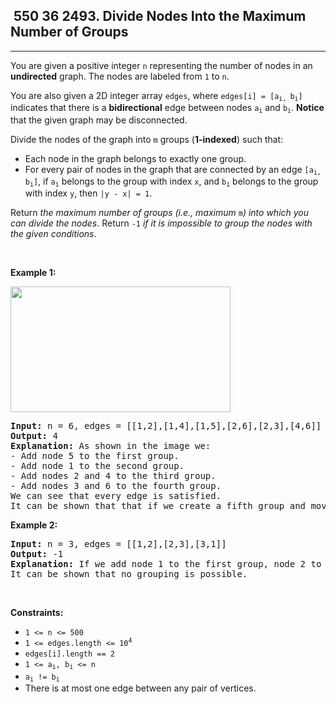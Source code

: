 <h2> 550 36
2493. Divide Nodes Into the Maximum Number of Groups</h2><hr><div><p>You are given a positive integer <code>n</code> representing the number of nodes in an <strong>undirected</strong> graph. The nodes are labeled from <code>1</code> to <code>n</code>.</p>

<p>You are also given a 2D integer array <code>edges</code>, where <code>edges[i] = [a<sub>i, </sub>b<sub>i</sub>]</code> indicates that there is a <strong>bidirectional</strong> edge between nodes <code>a<sub>i</sub></code> and <code>b<sub>i</sub></code>. <strong>Notice</strong> that the given graph may be disconnected.</p>

<p>Divide the nodes of the graph into <code>m</code> groups (<strong>1-indexed</strong>) such that:</p>

<ul>
	<li>Each node in the graph belongs to exactly one group.</li>
	<li>For every pair of nodes in the graph that are connected by an edge <code>[a<sub>i, </sub>b<sub>i</sub>]</code>, if <code>a<sub>i</sub></code> belongs to the group with index <code>x</code>, and <code>b<sub>i</sub></code> belongs to the group with index <code>y</code>, then <code>|y - x| = 1</code>.</li>
</ul>

<p>Return <em>the maximum number of groups (i.e., maximum </em><code>m</code><em>) into which you can divide the nodes</em>. Return <code>-1</code> <em>if it is impossible to group the nodes with the given conditions</em>.</p>

<p>&nbsp;</p>
<p><strong class="example">Example 1:</strong></p>
<img alt="" src="https://assets.leetcode.com/uploads/2022/10/13/example1.png" style="width: 352px; height: 201px;">
<pre><strong>Input:</strong> n = 6, edges = [[1,2],[1,4],[1,5],[2,6],[2,3],[4,6]]
<strong>Output:</strong> 4
<strong>Explanation:</strong> As shown in the image we:
- Add node 5 to the first group.
- Add node 1 to the second group.
- Add nodes 2 and 4 to the third group.
- Add nodes 3 and 6 to the fourth group.
We can see that every edge is satisfied.
It can be shown that that if we create a fifth group and move any node from the third or fourth group to it, at least on of the edges will not be satisfied.
</pre>

<p><strong class="example">Example 2:</strong></p>

<pre><strong>Input:</strong> n = 3, edges = [[1,2],[2,3],[3,1]]
<strong>Output:</strong> -1
<strong>Explanation:</strong> If we add node 1 to the first group, node 2 to the second group, and node 3 to the third group to satisfy the first two edges, we can see that the third edge will not be satisfied.
It can be shown that no grouping is possible.
</pre>

<p>&nbsp;</p>
<p><strong>Constraints:</strong></p>

<ul>
	<li><code>1 &lt;= n &lt;= 500</code></li>
	<li><code>1 &lt;= edges.length &lt;= 10<sup>4</sup></code></li>
	<li><code>edges[i].length == 2</code></li>
	<li><code>1 &lt;= a<sub>i</sub>, b<sub>i</sub> &lt;= n</code></li>
	<li><code>a<sub>i</sub> != b<sub>i</sub></code></li>
	<li>There is at most one edge between any pair of vertices.</li>
</ul>
</div>